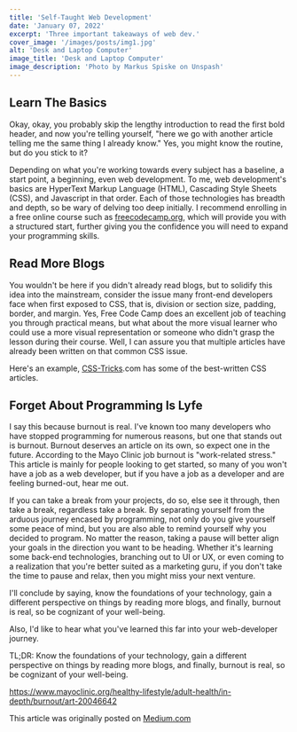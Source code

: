 ```yaml
---
title: 'Self-Taught Web Development'
date: 'January 07, 2022'
excerpt: 'Three important takeaways of web dev.'
cover_image: '/images/posts/img1.jpg'
alt: 'Desk and Laptop Computer'
image_title: 'Desk and Laptop Computer'
image_description: 'Photo by Markus Spiske on Unspash'
---
```


## Learn The Basics

Okay, okay, you probably skip the lengthy introduction to read the first bold header, and now you're telling yourself, "here we go with another article telling me the same thing I already know." Yes, you might know the routine, but do you stick to it?

Depending on what you're working towards every subject has a baseline, a start point, a beginning, even web development. To me, web development's basics are HyperText Markup Language (HTML), Cascading Style Sheets (CSS), and Javascript in that order. Each of those technologies has breadth and depth, so be wary of delving too deep initially. I recommend enrolling in a free online course such as [freecodecamp.org](https://www.freecodecamp.org/), which will provide you with a structured start, further giving you the confidence you will need to expand your programming skills.

## Read More Blogs

You wouldn't be here if you didn't already read blogs, but to solidify this idea into the mainstream, consider the issue many front-end developers face when first exposed to CSS, that is, division or section size, padding, border, and margin. Yes, Free Code Camp does an excellent job of teaching you through practical means, but what about the more visual learner who could use a more visual representation or someone who didn't grasp the lesson during their course. Well, I can assure you that multiple articles have already been written on that common CSS issue.

Here's an example, [CSS-Tricks](https://css-tricks.com/).com has some of the best-written CSS articles.

## Forget About Programming Is Lyfe

I say this because burnout is real. I've known too many developers who have stopped programming for numerous reasons, but one that stands out is burnout. Burnout deserves an article on its own, so expect one in the future. According to the Mayo Clinic job burnout is "work-related stress." This article is mainly for people looking to get started, so many of you won't have a job as a web developer, but if you have a job as a developer and are feeling burned-out, hear me out.

If you can take a break from your projects, do so, else see it through, then take a break, regardless take a break. By separating yourself from the arduous journey encased by programming, not only do you give yourself some peace of mind, but you are also able to remind yourself why you decided to program. No matter the reason, taking a pause will better align your goals in the direction you want to be heading. Whether it's learning some back-end technologies, branching out to UI or UX, or even coming to a realization that you're better suited as a marketing guru, if you don't take the time to pause and relax, then you might miss your next venture.

I'll conclude by saying, know the foundations of your technology, gain a different perspective on things by reading more blogs, and finally, burnout is real, so be cognizant of your well-being.

Also, I'd like to hear what you've learned this far into your web-developer journey.

TL;DR: Know the foundations of your technology, gain a different perspective on things by reading more blogs, and finally, burnout is real, so be cognizant of your well-being.


<https://www.mayoclinic.org/healthy-lifestyle/adult-health/in-depth/burnout/art-20046642>

This article was originally posted on [Medium.com](https://medium.com/@gcornejo441/what-i-learned-after-two-years-of-self-taught-web-development-926d09df27ec)